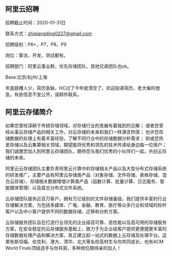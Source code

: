 ## 阿里云招聘
招聘截止时间：2020-01-31日

联系方式：zhiqiangding0227@gmail.com

招聘级别：P6+，P7，P8，P9

岗位：算法，开发，测试都有。

招聘部门：阿里云事业群，优先存储团队，其他兄弟团队也ok。

Base:北京/杭州/上海

年底跳槽人少，简历急缺，HC过了今年就清空了，欢迎投递简历，老大催的很急，有些信息不宜公开，请邮件联系。

## 阿里云存储简介

如果您曾经深耕于传统存储领域，对存储行业的发展有着独到的见解；
或者您曾经从事云存储产品的相关工作，对云存储的未来和我们一样满含热情；
也许您存储数据的处理上有着丰富经验，了解不同行业中的存储数据分析需求；
抑或您热爱存储以及云集算相关领域，期望能将优秀和领先的技术传递给身边每一位用户；
我们诚邀您加入到阿里云存储团队，期待您与我们优秀的小伙伴们一起，共创云存储的未来。

阿里云云存储团队主要负责阿里云计算中的存储相关产品以及大型分布式存储系统的研发推广。主要产品有阿里云存储类产品（对象存储、文件存储、表格存储、混合云存储）、存储相关数据增值计算类产品（函数计算、批量计算、日志服务、智能媒体管理）以及盘古分布式文件系统。

云存储团队服务近百万客户，拥有万亿级别的文件存储量级。我们提供丰富的行业存储解决方案，为包括多媒体、广电、金融、教育、医疗等众多行业和领域的标杆客户以及中小客户提供不同的数据存储、迁移和分析方案。

云存储服务团队旨在打造行业领先的企业级高可靠、高性能以及高可用的存储服务方案，在安全稳定的云存储服务基础上，致力于为企业级客户提供更便捷更丰富的存储数据处理产品和解决方案，真正建立起一站式的数据上云存储及处理平台。这里有斯坦福、伯克利、港大、清华、北大等名校高材生与你共同成长，也有ACM World Finals顶级选手与你并肩，多种岗位期待亲的加入！
